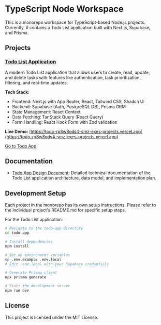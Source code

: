 # TypeScript Node Workspace

This is a monorepo workspace for TypeScript-based Node.js projects. Currently, it contains a Todo List application built with Next.js, Supabase, and Prisma.

## Projects

### [Todo List Application](/todo-app)

A modern Todo List application that allows users to create, read, update, and delete tasks with features like authentication, task prioritization, filtering, and real-time updates.

**Tech Stack:**
- Frontend: Next.js with App Router, React, Tailwind CSS, Shadcn UI
- Backend: Supabase (Auth, PostgreSQL DB), Prisma ORM
- State Management: React Context
- Data Fetching: TanStack Query (React Query)
- Form Handling: React Hook Form with Zod validation

**Live Demo:** [https://todo-rp8w8ods4-smz-exes-projects.vercel.app](https://todo-rp8w8ods4-smz-exes-projects.vercel.app)

[Go to Todo App](/todo-app)

## Documentation

- [Todo App Design Document](/docs/DESIGN.md): Detailed technical documentation of the Todo List application architecture, data model, and implementation plan.

## Development Setup

Each project in the monorepo has its own setup instructions. Please refer to the individual project's README.md for specific setup steps.

For the Todo List application:

```bash
# Navigate to the todo-app directory
cd todo-app

# Install dependencies
npm install

# Set up environment variables
cp .env.example .env.local
# Edit .env.local with your Supabase credentials

# Generate Prisma client
npx prisma generate

# Start the development server
npm run dev
```

## License

This project is licensed under the MIT License.